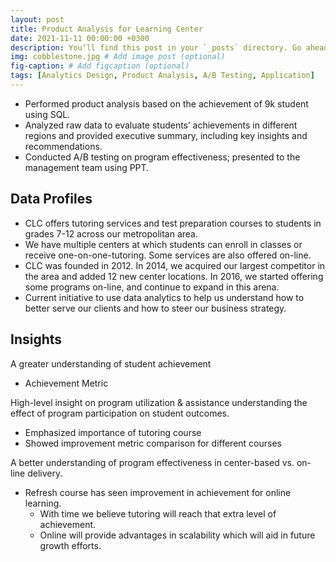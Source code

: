 ```yaml
---
layout: post
title: Product Analysis for Learning Center
date: 2021-11-11 00:00:00 +0300
description: You’ll find this post in your `_posts` directory. Go ahead and edit it and re-build the site to see your changes. # Add post description (optional)
img: cobblestone.jpg # Add image post (optional)
fig-caption: # Add figcaption (optional)
tags: [Analytics Design, Product Analysis, A/B Testing, Application]
---
```

* Performed product analysis based on the achievement of 9k student using SQL.
* Analyzed raw data to evaluate students’ achievements in different regions and provided executive summary, including key insights and recommendations.
* Conducted A/B testing on program effectiveness; presented to the management team using PPT.

## Data Profiles
* CLC offers tutoring services and test preparation courses to students in grades 7-12 across our metropolitan area.
* We have multiple centers at which students can enroll in classes or receive one-on-one-tutoring. Some services are also offered on-line.
* CLC was founded in 2012. In 2014, we acquired our largest competitor in the area and added 12 new center locations. In 2016, we started offering some programs on-line, and continue to expand in this arena. 
* Current initiative to use data analytics to help us understand how to better serve our clients and how to steer our business strategy.

## Insights
A greater understanding of student achievement
* Achievement Metric

High-level insight on program utilization & assistance understanding the effect of program participation on student outcomes.
* Emphasized importance of tutoring course
* Showed improvement metric comparison for different courses

A better understanding of program effectiveness in center-based vs. on-line delivery.
* Refresh course has seen improvement in achievement for online learning. 
  * With time we believe tutoring will reach that extra level of achievement. 
  * Online will provide advantages in scalability which will aid in future growth efforts. 
